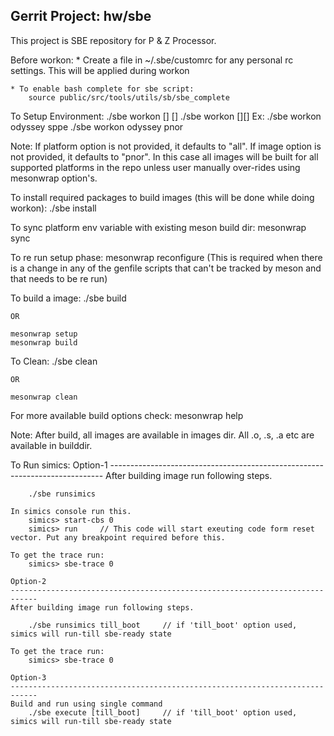 Gerrit Project: hw/sbe
--------------------------
This project is SBE repository for P & Z Processor.

Before workon:
    * Create a file in ~/.sbe/customrc for any personal rc settings. This will be applied during workon

    * To enable bash complete for sbe script:
        source public/src/tools/utils/sb/sbe_complete

To Setup Environment:
    ./sbe workon [<platform>] [<imageType>]
    ./sbe workon [<p11 metis p11_dft metis_dft odyssey all>][<sppe bldr srom pnor>]
    Ex: ./sbe workon odyssey sppe
        ./sbe workon odyssey pnor

Note: If platform option is not provided, it defaults to "all".
      If image option is not provided, it defaults to "pnor".
      In this case all images will be built for all supported platforms in the
      repo unless user manually over-rides using mesonwrap option's.

To install required packages to build images (this will be done while doing workon):
    ./sbe install

To sync platform env variable with existing meson build dir:
    mesonwrap sync

To re run setup phase:
    mesonwrap reconfigure
(This is required when there is a change in any of the genfile scripts that can't be tracked by meson and that needs to be re run)

To build a image:
    ./sbe build

    OR

    mesonwrap setup
    mesonwrap build

To Clean:
    ./sbe clean

    OR

    mesonwrap clean

For more available build options check:
    mesonwrap help

Note: After build, all images are available in images dir.
      All .o, .s, .a etc are available in builddir.

To Run simics:
    Option-1
    ----------------------------------------------------------------------------
    After building image run following steps.

        ./sbe runsimics

    In simics console run this.
        simics> start-cbs 0
        simics> run     // This code will start exeuting code form reset vector. Put any breakpoint required before this.

    To get the trace run:
        simics> sbe-trace 0

    Option-2
    ----------------------------------------------------------------------------
    After building image run following steps.

        ./sbe runsimics till_boot     // if 'till_boot' option used, simics will run-till sbe-ready state

    To get the trace run:
        simics> sbe-trace 0

    Option-3
    ----------------------------------------------------------------------------
    Build and run using single command
        ./sbe execute [till_boot]     // if 'till_boot' option used, simics will run-till sbe-ready state
